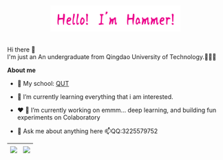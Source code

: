 <p align="center"><a href="https://blog.csdn.net/qq_51208442?spm=1000.2115.3001.5343" target="_blank"><img width="60%" alt="Hello, I'm bighammer. Welcome!" src="./assets/myname.png" /></a></p>

<br />
Hi there 👋
<br />
I'm just an An undergraduate from Qingdao University of Technology.🤔🤔🤔

**About me**

- 💼 My school: [QUT](http://english.qut.edu.cn/)

- 🌱 I’m currently learning everything that i am interested.

- ❤️ 🔭 I’m currently working on emmm... deep learning, and building fun experiments on Colaboratory

- 💬 Ask me about anything here 📫QQ:3225579752
  


| <img align="center" src="https://github-readme-stats-fawn-six.vercel.app?username=bighammer-link&show_icons=true&include_all_commits=true&theme=synthwave" /> | <img align="center" src="https://github-readme-stats.vercel.app/api/top-langs/?username=bighammer-link&layout=compact&theme=buefy&hide_border=true" /> |
| ------------- | ------------- |
